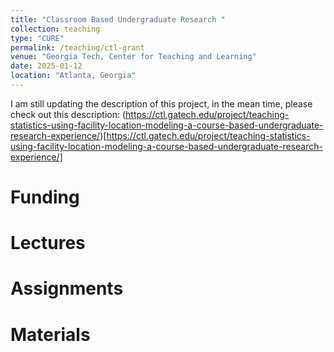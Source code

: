 ```yaml
---
title: "Classroom Based Undergraduate Research "
collection: teaching
type: "CURE"
permalink: /teaching/ctl-grant
venue: "Georgia Tech, Center for Teaching and Learning"
date: 2025-01-12
location: "Atlanta, Georgia"
---
```


I am still updating the description of this project, in the mean time, please check out this description:
(https://ctl.gatech.edu/project/teaching-statistics-using-facility-location-modeling-a-course-based-undergraduate-research-experience/)[https://ctl.gatech.edu/project/teaching-statistics-using-facility-location-modeling-a-course-based-undergraduate-research-experience/]

Funding
======

Lectures
======

Assignments
======

Materials
======